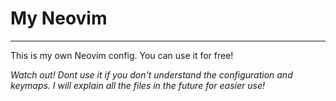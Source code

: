 # My Neovim
___

This is my own Neovim config. You can use it for free!

*Watch out! Dont use it if you don't understand the configuration and keymaps.*
*I will explain all the files in the future for easier use!*
